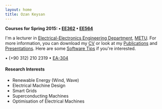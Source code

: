 ```yaml
---
layout: home
title: Ozan Keysan
---
```


**Courses for Spring 2015: <span class="meta">&#8226;</span> [EE362](/ee362) <span class="meta">&#8226;</span>  [EE564](/ee564)**

<!---
**[STAR Projects](/star)**
-->

I'm a lecturer in  [Electrical-Electronics Engineering Department](http://www.eee.metu.edu.tr), [METU](http://www.metu.edu.tr).
For more information, you can download my [CV](/cv) or look at my [Publications](/papers) and [Presentations](/presentations). Here are some [Software Tips](/tips) if you're interested.

<p> <script type="text/javascript">
// http://csarven.ca/hiding-email-addresses
    var string1 = "keysan";
    var string2 = "@";
    var string3 = "metu.edu.tr";
    var string4 = string1 + string2 + string3;
    document.write("<a href=" + "mail" + "to:" + string1 + string2 + string3 + ">" + string4 + "</a>");

</script>

<span class="meta">&#8226;</span>
(+90 312) 210 2319 <span class="meta">&#8226;</span>  <a href="https://goo.gl/maps/MiFNc">EA-304</a> </p>

#### Research Interests

- Renewable Energy (Wind, Wave)
- Electrical Machine Design
- Smart Grids
- Superconducting Machines
- Optimisation of Electrical Machines
